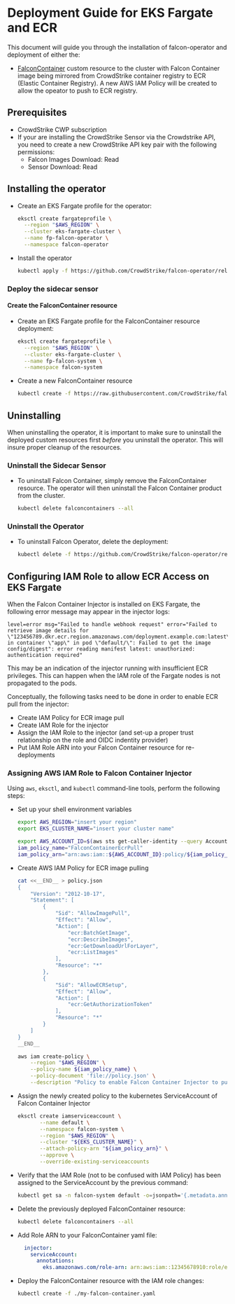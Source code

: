 # Deployment Guide for EKS Fargate and ECR
This document will guide you through the installation of falcon-operator and deployment of either the:
- [FalconContainer](../../resources/container/README.md) custom resource to the cluster with Falcon Container image being mirrored from CrowdStrike container registry to ECR (Elastic Container Registry). A new AWS IAM Policy will be created to allow the opeator to push to ECR registry.

## Prerequisites

- CrowdStrike CWP subscription
- If your are installing the CrowdStrike Sensor via the Crowdstrike API, you need to create a new CrowdStrike API key pair with the following permissions:
  - Falcon Images Download: Read
  - Sensor Download: Read

## Installing the operator

- Create an EKS Fargate profile for the operator:
  ```sh
  eksctl create fargateprofile \
    --region "$AWS_REGION" \
    --cluster eks-fargate-cluster \
    --name fp-falcon-operator \
    --namespace falcon-operator
  ```
  
- Install the operator
  ```sh
  kubectl apply -f https://github.com/CrowdStrike/falcon-operator/releases/latest/download/falcon-operator.yaml
  ```

### Deploy the sidecar sensor
#### Create the FalconContainer resource

- Create an EKS Fargate profile for the FalconContainer resource deployment:
  ```sh
  eksctl create fargateprofile \
    --region "$AWS_REGION" \
    --cluster eks-fargate-cluster \
    --name fp-falcon-system \
    --namespace falcon-system
  ```

- Create a new FalconContainer resource
  ```sh
  kubectl create -f https://raw.githubusercontent.com/CrowdStrike/falcon-operator/main/docs/deployment/eks/falconcontainer.yaml --edit=true
  ```
  
## Uninstalling

When uninstalling the operator, it is important to make sure to uninstall the deployed custom resources first *before* you uninstall the operator.
This will insure proper cleanup of the resources.

### Uninstall the Sidecar Sensor

- To uninstall Falcon Container, simply remove the FalconContainer resource. The operator will then uninstall the Falcon Container product from the cluster.
  ```sh
  kubectl delete falconcontainers --all
  ```

### Uninstall the Operator

- To uninstall Falcon Operator, delete the deployment:
  ```sh
  kubectl delete -f https://github.com/CrowdStrike/falcon-operator/releases/latest/download/falcon-operator.yaml
  ```
  
## Configuring IAM Role to allow ECR Access on EKS Fargate

When the Falcon Container Injector is installed on EKS Fargate, the following error message may appear in the injector logs:

```
level=error msg="Failed to handle webhook request" error="Failed to retrieve image details for \"123456789.dkr.ecr.region.amazonaws.com/deployment.example.com:latest\" in container \"app\" in pod \"default/\": Failed to get the image config/digest": error reading manifest latest: unauthorized: authentication required"
```

This may be an indication of the injector running with insufficient ECR privileges. This can happen
when the IAM role of the Fargate nodes is not propagated to the pods.

Conceptually, the following tasks need to be done in order to enable ECR pull from the injector:

- Create IAM Policy for ECR image pull
- Create IAM Role for the injector
- Assign the IAM Role to the injector (and set-up a proper trust relationship on the role and OIDC indentity provider)
- Put IAM Role ARN into your Falcon Container resource for re-deployments

### Assigning AWS IAM Role to Falcon Container Injector

Using `aws`, `eksctl`, and `kubectl` command-line tools, perform the following steps:

- Set up your shell environment variables
  ```sh
  export AWS_REGION="insert your region"
  export EKS_CLUSTER_NAME="insert your cluster name"

  export AWS_ACCOUNT_ID=$(aws sts get-caller-identity --query Account --output text)
  iam_policy_name="FalconContainerEcrPull"
  iam_policy_arn="arn:aws:iam::${AWS_ACCOUNT_ID}:policy/${iam_policy_name}"
  ```

- Create AWS IAM Policy for ECR image pulling
  ```sh
  cat <<__END__ > policy.json
  {
      "Version": "2012-10-17",
      "Statement": [
          {
              "Sid": "AllowImagePull",
              "Effect": "Allow",
              "Action": [
                  "ecr:BatchGetImage",
                  "ecr:DescribeImages",
                  "ecr:GetDownloadUrlForLayer",
                  "ecr:ListImages"
              ],
              "Resource": "*"
          },
          {
              "Sid": "AllowECRSetup",
              "Effect": "Allow",
              "Action": [
                  "ecr:GetAuthorizationToken"
              ],
              "Resource": "*"
          }
      ]
  }
  __END__

  aws iam create-policy \
      --region "$AWS_REGION" \
      --policy-name ${iam_policy_name} \
      --policy-document 'file://policy.json' \
      --description "Policy to enable Falcon Container Injector to pull container image from ECR"
  ```

- Assign the newly created policy to the kubernetes ServiceAccount of Falcon Container Injector
  ```sh
  eksctl create iamserviceaccount \
         --name default \
         --namespace falcon-system \
         --region "$AWS_REGION" \
         --cluster "${EKS_CLUSTER_NAME}" \
         --attach-policy-arn "${iam_policy_arn}" \
         --approve \
         --override-existing-serviceaccounts
  ```

- Verify that the IAM Role (not to be confused with IAM Policy) has been assigned to the ServiceAccount by the previous command:
  ```sh
  kubectl get sa -n falcon-system default -o=jsonpath='{.metadata.annotations.eks\.amazonaws\.com/role-arn}'
  ```

- Delete the previously deployed FalconContainer resource:
  ```sh
  kubectl delete falconcontainers --all
  ```

- Add Role ARN to your FalconContainer yaml file:
  ```yaml
    injector:
      serviceAccount:
        annotations:
          eks.amazonaws.com/role-arn: arn:aws:iam::12345678910:role/eksctl-demo-cluster-addon-iamservic-Role1-J78KUNY32R1
  ```

- Deploy the FalconContainer resource with the IAM role changes:
  ```sh
  kubectl create -f ./my-falcon-container.yaml
  ```
